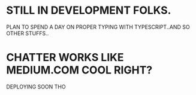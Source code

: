 # STILL IN DEVELOPMENT FOLKS.
PLAN TO SPEND A DAY ON PROPER TYPING WITH TYPESCRIPT..AND SO OTHER STUFFS..
# CHATTER WORKS LIKE MEDIUM.COM COOL RIGHT?
DEPLOYING SOON THO

